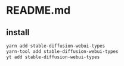 # README.md

    

## install

```bash
yarn add stable-diffusion-webui-types
yarn-tool add stable-diffusion-webui-types
yt add stable-diffusion-webui-types
```

